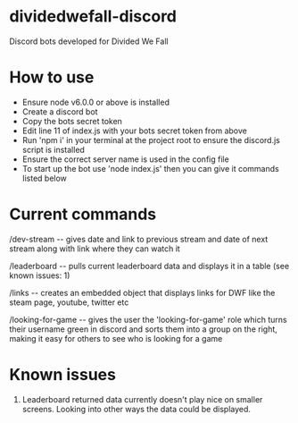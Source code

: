 # dividedwefall-discord
Discord bots developed for Divided We Fall

# How to use
* Ensure node v6.0.0 or above is installed
* Create a discord bot
* Copy the bots secret token
* Edit line 11 of index.js with your bots secret token from above
* Run 'npm i' in your terminal at the project root to ensure the discord.js script is installed
* Ensure the correct server name is used in the config file
* To start up the bot use 'node index.js' then you can give it commands listed below


# Current commands

/dev-stream -- gives date and link to previous stream and date of next stream along with link where they can watch it

/leaderboard -- pulls current leaderboard data and displays it in a table (see known issues: 1)

/links -- creates an embedded object that displays links for DWF like the steam page, youtube, twitter etc

/looking-for-game -- gives the user the 'looking-for-game' role which turns their username green in discord and sorts them into a group on the right, making it easy for others to see who is looking for a game


# Known issues

1. Leaderboard returned data currently doesn't play nice on smaller screens. Looking into other ways the data could be displayed.
